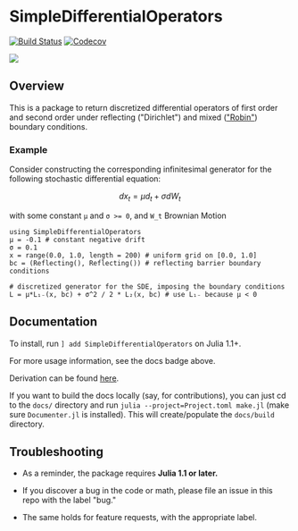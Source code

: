 # SimpleDifferentialOperators

[![Build Status](https://travis-ci.com/QuantEcon/SimpleDifferentialOperators.jl.svg?branch=master)](https://travis-ci.com/QuantEcon/SimpleDifferentialOperators.jl)
[![Codecov](https://codecov.io/gh/QuantEcon/SimpleDifferentialOperators.jl/branch/master/graph/badge.svg)](https://codecov.io/gh/QuantEcon/SimpleDifferentialOperators.jl)

[![](https://img.shields.io/badge/docs-blue.svg)](https://QuantEcon.github.io/SimpleDifferentialOperators.jl/latest)

## Overview
This is a package to return discretized differential operators of first order and second order under reflecting ("Dirichlet") and mixed (["Robin"](https://en.wikipedia.org/wiki/Robin_boundary_condition)) boundary conditions.

### Example

Consider constructing the corresponding infinitesimal generator for the following stochastic differential equation:
```math
d x_t = μ d_t + σ dW_t  
```
with some constant `μ` and `σ >= 0`, and `W_t` Brownian Motion

```
using SimpleDifferentialOperators
μ = -0.1 # constant negative drift
σ = 0.1
x = range(0.0, 1.0, length = 200) # uniform grid on [0.0, 1.0]
bc = (Reflecting(), Reflecting()) # reflecting barrier boundary conditions

# discretized generator for the SDE, imposing the boundary conditions
L = μ*L₁₋(x, bc) + σ^2 / 2 * L₂(x, bc) # use L₁₋ because μ < 0  
```

## Documentation

To install, run `] add SimpleDifferentialOperators` on Julia 1.1+.

For more usage information, see the docs badge above.

Derivation can be found [here](https://github.com/ubcecon/computing_and_datascience/blob/master/continuous_time_methods/notes/discretized-differential-operator-derivation.tex).

If you want to build the docs locally (say, for contributions), you can just cd to the `docs/` directory and run `julia --project=Project.toml make.jl` (make sure `Documenter.jl` is installed). This will create/populate the `docs/build` directory.

## Troubleshooting

* As a reminder, the package requires **Julia 1.1 or later.**

* If you discover a bug in the code or math, please file an issue in this repo with the label "bug."

* The same holds for feature requests, with the appropriate label.
